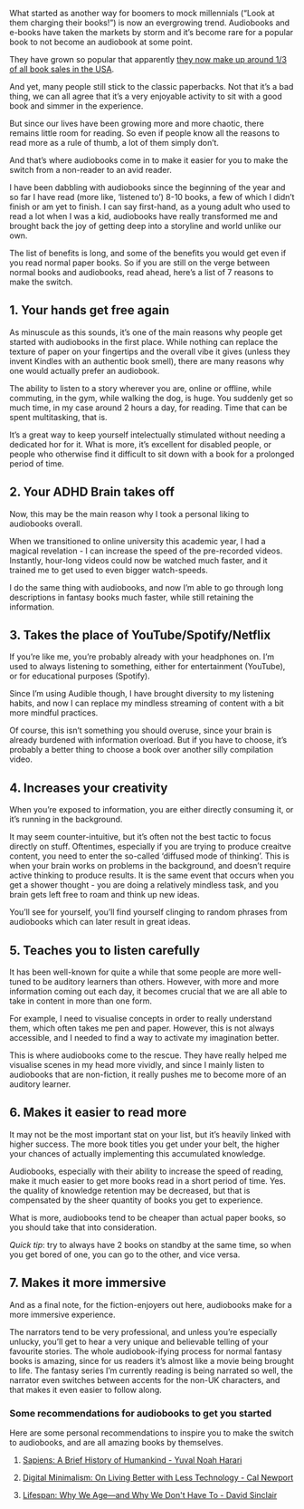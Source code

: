 What started as another way for boomers to mock millennials (“Look at them charging their books!”) is now an evergrowing trend. Audiobooks and e-books have taken the markets by storm and it’s become rare for a popular book to not become an audiobook at some point. 

They have grown so popular that apparently [they now make up around 1/3 of all book sales in the USA]("https://www.statista.com/statistics/289266/distribution-of-audiobook-sales-by-genre").

And yet, many people still stick to the classic paperbacks. Not that it’s a bad thing, we can all agree that it’s a very enjoyable activity to sit with a good book and simmer in the experience.
 
But since our lives have been growing more and more chaotic, there remains little room for reading. So even if people know all the reasons to read more as a rule of thumb, a lot of them simply don’t.

And that’s where audiobooks come in to make it easier for you to make the switch from a non-reader to an avid reader.

I have been dabbling with audiobooks since the beginning of the year and so far I have read (more like, ‘listened to’) 8-10 books, a few of which I didn’t finish or am yet to finish. I can say first-hand, as a young adult who used to read a lot when I was a kid, audiobooks have really transformed me and brought back the joy of getting deep into a storyline and world unlike our own.

The list of benefits is long, and some of the benefits you would get even if you read normal paper books. So if you are still on the verge between normal books and audiobooks, read ahead, here’s a list of 7 reasons to make the switch.

## 1. Your hands get free again
As minuscule as this sounds, it’s one of the main reasons why people get started with audiobooks in the first place. While nothing can replace the texture of paper on your fingertips and the overall vibe it gives (unless they invent Kindles with an authentic book smell), there are many reasons why one would actually prefer an audiobook. 

The ability to listen to a story wherever you are, online or offline, while commuting, in the gym, while walking the dog, is huge. You suddenly get so much time, in my case around 2 hours a day, for reading. Time that can be spent multitasking, that is.
 
It’s a great way to keep yourself intelectually stimulated without needing a dedicated hor for it. What is more, it’s excellent for disabled people, or people who otherwise find it difficult to sit down with a book for a prolonged period of time.

## 2. Your ADHD Brain takes off
Now, this may be the main reason why I took a personal liking to audiobooks overall.

When we transitioned to online university this academic year, I had a magical revelation - I can increase the speed of the pre-recorded videos. Instantly, hour-long videos could now be watched much faster, and it trained me to get used to even bigger watch-speeds.

I do the same thing with audiobooks, and now I’m able to go through long descriptions in fantasy books much faster, while still retaining the information.

## 3. Takes the place of YouTube/Spotify/Netflix
If you’re like me, you’re probably already with your headphones on. I’m used to always listening to something, either for entertainment (YouTube), or for educational purposes (Spotify).

Since I’m using Audible though, I have brought diversity to my listening habits, and now I can replace my mindless streaming of content with a bit more mindful practices.

Of course, this isn’t something you should overuse, since your brain is already burdened with information overload. But if you have to choose, it’s probably a better thing to choose a book over another silly compilation video. 

## 4. Increases your creativity

When you’re exposed to information, you are either directly consuming it, or it’s running in the background. 

It may seem counter-intuitive, but it’s often not the best tactic to focus directly on stuff. Oftentimes, especially if you are trying to produce creaitve content, you need to enter the so-called ‘diffused mode of thinking’. This is when your brain works on problems in the background, and doesn’t require active thinking to produce results. It is the same event that occurs when you get a shower thought - you are doing a relatively mindless task, and you brain gets left free to roam and think up new ideas.
 
You’ll see for yourself, you’ll find yourself clinging to random phrases from audiobooks which can later result in great ideas.

## 5. Teaches you to listen carefully

It has been well-known for quite a while that some people are more well-tuned to be auditory learners than others. However, with more and more information coming out each day, it becomes crucial that we are all able to take in content in more than one form.

For example, I need to visualise concepts in order to really understand them, which often takes me pen and paper. However, this is not always accessible, and I needed to find a way to activate my imagination better.

This is where audiobooks come to the rescue. They have really helped me visualise scenes in my head more vividly, and since I mainly listen to audiobooks that are non-fiction, it really pushes me to become more of an auditory learner.

## 6. Makes it easier to read more

It may not be the most important stat on your list, but it’s heavily linked with higher success. The more book titles you get under your belt, the higher your chances of actually implementing this accumulated knowledge.

Audiobooks, especially with their ability to increase the speed of reading, make it much easier to get more books read in a short period of time. Yes. the quality of knowledge retention may be decreased, but that is compensated by the sheer quantity of books you get to experience.

What is more, audiobooks tend to be cheaper than actual paper books, so you should take that into consideration.

*Quick tip*: try to always have 2 books on standby at the same time, so when you get bored of one, you can go to the other, and vice versa.

## 7. Makes it more immersive

And as a final note, for the fiction-enjoyers out here, audiobooks make for a more immersive experience.

The narrators tend to be very professional, and unless you’re especially unlucky, you’ll get to hear a very unique and believable telling of your favourite stories. The whole audiobook-ifying process for normal fantasy books is amazing, since for us readers it’s almost like a movie being brought to life. The fantasy series I’m currently reading is being narrated so well, the narrator even switches between accents for the non-UK characters, and that makes it even easier to follow along.

### Some recommendations for audiobooks to get you started

Here are some personal recommendations to inspire you to make the switch to audiobooks, and are all amazing books by themselves.

1. [Sapiens: A Brief History of Humankind - Yuval Noah Harari]("https://www.amazon.com/gp/product/0062316117/ref=as_li_qf_asin_il_tl?creative=9325&creativeASIN=0062316117&ie=UTF8&linkCode=as2&linkId=cbc87b62b40eeccaf9eff83c2c93cb04&tag=kofiscrib-20")

2. [Digital Minimalism: On Living Better with Less Technology - Cal Newport]("https://www.amazon.com/gp/product/B07DBRBP7G/ref=as_li_qf_asin_il_tl?creative=9325&creativeASIN=B07DBRBP7G&ie=UTF8&linkCode=as2&linkId=c56c0896e1768a3db7059c24a3e2c0e6&tag=kofiscrib-20")

3. [Lifespan: Why We Age―and Why We Don't Have To - David Sinclair]("https://www.amazon.com/gp/product/1501191977/ref=as_li_qf_asin_il_tl?creative=9325&creativeASIN=1501191977&ie=UTF8&linkCode=as2&linkId=4255b3a7bcf1ca8ffd1928a934bdb5bb&tag=kofiscrib-20")